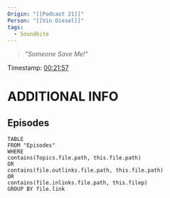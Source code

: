 ```yaml
---
Origin: "[[Podcast 21]]"
Person: "[[Vin Diesel]]"
tags:
  - Soundbite
---
```

> *"Someone Save Me!"*

Timestamp: [00:21:57](https://youtu.be/MBZC4FxMQ_E?t=1317)

# ADDITIONAL INFO

## Episodes
``` dataview
TABLE
FROM "Episodes"
WHERE 
contains(Topics.file.path, this.file.path) 
OR 
contains(file.outlinks.file.path, this.file.path)
OR
contains(file.inlinks.file.path, this.filep)
GROUP BY file.link
```